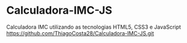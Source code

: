 # Calculadora-IMC-JS
Calculadora IMC utilizando as tecnologias HTML5, CSS3 e JavaScript
https://github.com/ThiagoCosta28/Calculadora-IMC-JS.git
